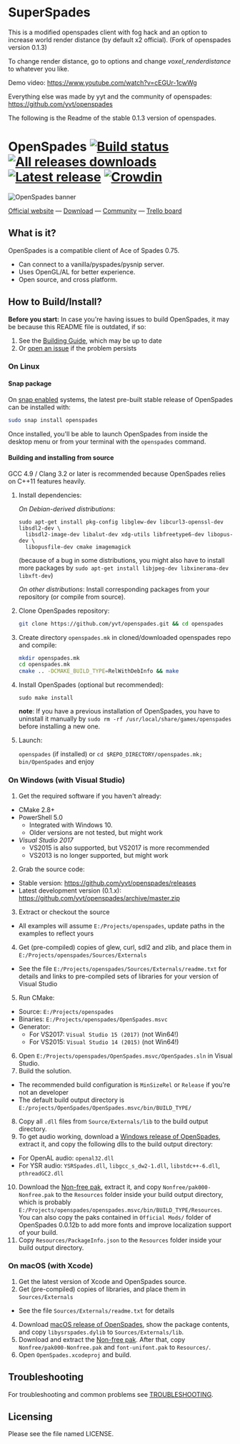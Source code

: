 # SuperSpades
This is a modified openspades client with fog hack and an option to increase world render distance (by default x2 official). (Fork of openspades version 0.1.3)

To change render distance, go to options and change *voxel_renderdistance* to whatever you like.

Demo video: https://www.youtube.com/watch?v=cEGUr-1cwWg

Everything else was made by yyt and the community of openspades:
https://github.com/yvt/openspades

The following is the Readme of the stable 0.1.3 version of openspades.

# OpenSpades [![Build status](https://travis-ci.org/yvt/openspades.svg?branch=master)](https://travis-ci.org/yvt/openspades) [![All releases downloads](https://img.shields.io/github/downloads/yvt/openspades/total.svg)](https://github.com/yvt/openspades/releases) [![Latest release](https://img.shields.io/github/release/yvt/openspades.svg)](https://github.com/yvt/openspades/releases) [![Crowdin](https://d322cqt584bo4o.cloudfront.net/openspades/localized.svg)](https://crowdin.com/project/openspades)


![OpenSpades banner](https://openspadesmedia.yvt.jp/brand/OpenSpadesBanner.jpg)

[Official website](https://openspades.yvt.jp) — [Download](https://github.com/yvt/openspades/releases) — [Community](https://buildandshoot.com) — [Trello board](https://trello.com/b/3rfpvODj/openspades-roadmap)

## What is it?
OpenSpades is a compatible client of Ace of Spades 0.75.

* Can connect to a vanilla/pyspades/pysnip server.
* Uses OpenGL/AL for better experience.
* Open source, and cross platform.

## How to Build/Install?
**Before you start:** In case you're having issues to build OpenSpades, it may be because this README file is outdated, if so:

 1. See the [Building Guide](https://github.com/yvt/openspades/wiki/Building), which may be up to date
 2. Or [open an issue](https://github.com/yvt/openspades/issues) if the problem persists

### On Linux
#### Snap package
On [snap enabled](https://snapcraft.io/docs/core/install) systems, the latest pre-built stable release of OpenSpades can be installed with:

```bash
sudo snap install openspades
```

Once installed, you'll be able to launch OpenSpades from inside the desktop menu or from your terminal with the `openspades` command.

#### Building and installing from source
GCC 4.9 / Clang 3.2 or later is recommended because OpenSpades relies on C++11 features heavily.

1. Install dependencies:

   *On Debian-derived distributions*:
   ```
   sudo apt-get install pkg-config libglew-dev libcurl3-openssl-dev libsdl2-dev \
     libsdl2-image-dev libalut-dev xdg-utils libfreetype6-dev libopus-dev \
     libopusfile-dev cmake imagemagick
   ```
   (because of a bug in some distributions, you might also
   have to install more packages by `sudo apt-get install libjpeg-dev libxinerama-dev libxft-dev`)

   *On other distributions*:
   Install corresponding packages from your repository (or compile from source).

2. Clone OpenSpades repository:

   ```bash
   git clone https://github.com/yvt/openspades.git && cd openspades
   ```

3. Create directory `openspades.mk` in cloned/downloaded openspades repo and compile:

   ```bash
   mkdir openspades.mk
   cd openspades.mk
   cmake .. -DCMAKE_BUILD_TYPE=RelWithDebInfo && make
   ```

4. Install OpenSpades (optional but recommended):

   `sudo make install`

   **note**: If you have a previous installation of OpenSpades, you have to uninstall it manually by `sudo rm -rf /usr/local/share/games/openspades` before installing a new one.

5. Launch:

   `openspades` (if installed) or `cd $REPO_DIRECTORY/openspades.mk; bin/OpenSpades` and enjoy


### On Windows (with Visual Studio)
1. Get the required software if you haven't already:
  * CMake 2.8+
  * PowerShell 5.0
    * Integrated with Windows 10.
    * Older versions are not tested, but might work
  * *Visual Studio 2017*
    * VS2015 is also supported, but VS2017 is more recommended
    * VS2013 is no longer supported, but might work
2. Grab the source code:
  * Stable version: https://github.com/yvt/openspades/releases
  * Latest development version (0.1.x): https://github.com/yvt/openspades/archive/master.zip
3. Extract or checkout the source
  * All examples will assume `E:/Projects/openspades`, update paths in the examples to reflect yours
4. Get (pre-compiled) copies of glew, curl, sdl2 and zlib, and place them in `E:/Projects/openspades/Sources/Externals`
  * See the file `E:/Projects/openspades/Sources/Externals/readme.txt` for details and links to pre-compiled sets of libraries for your version of Visual Studio
5. Run CMake:
  * Source: `E:/Projects/openspades`
  * Binaries: `E:/Projects/openspades/OpenSpades.msvc`
  * Generator:
    * For VS2017: `Visual Studio 15 (2017)` (not Win64!)
    * For VS2015: `Visual Studio 14 (2015)` (not Win64!)

6. Open `E:/Projects/openspades/OpenSpades.msvc/OpenSpades.sln` in Visual Studio.
7. Build the solution.
 * The recommended build configuration is `MinSizeRel` or `Release` if you're not an developer
 * The default build output directory is `E:/projects/OpenSpades/OpenSpades.msvc/bin/BUILD_TYPE/`
8. Copy all `.dll` files from `Source/Externals/lib` to the build output directory.
9. To get audio working, download a [Windows release of OpenSpades](https://github.com/yvt/openspades/releases), extract it, and copy the following dlls to the build output directory:
 * For OpenAL audio: `openal32.dll`
 * For YSR audio: `YSRSpades.dll`, `libgcc_s_dw2-1.dll`, `libstdc++-6.dll`, `pthreadGC2.dll`
10. Download the [Non-free pak](https://github.com/yvt/openspades-paks/releases/download/r33/OpenSpadesDevPackage-r33.zip), extract it, and copy `Nonfree/pak000-Nonfree.pak` to the `Resources` folder inside your build output directory, which is probably `E:/Projects/openspades/openspades.msvc/bin/BUILD_TYPE/Resources`. You can also copy the paks contained in `Official Mods/` folder of OpenSpades 0.0.12b to add more fonts and improve localization support of your build.
11. Copy `Resources/PackageInfo.json` to the `Resources` folder inside your build output directory.

### On macOS (with Xcode)
1. Get the latest version of Xcode and OpenSpades source.
2. Get (pre-compiled) copies of libraries, and place them in `Sources/Externals`
  * See the file `Sources/Externals/readme.txt` for details
4. Download [macOS release of OpenSpades](https://github.com/yvt/openspades/releases), show the package contents, and copy `libysrspades.dylib` to `Sources/Externals/lib`.
5. Download and extract the [Non-free pak](https://github.com/yvt/openspades-paks/releases/download/r33/OpenSpadesDevPackage-r33.zip). After that, copy `Nonfree/pak000-Nonfree.pak` and `font-unifont.pak` to `Resources/`.
6. Open `OpenSpades.xcodeproj` and build.

## Troubleshooting
For troubleshooting and common problems see [TROUBLESHOOTING](TROUBLESHOOTING.md).

## Licensing
Please see the file named LICENSE.
